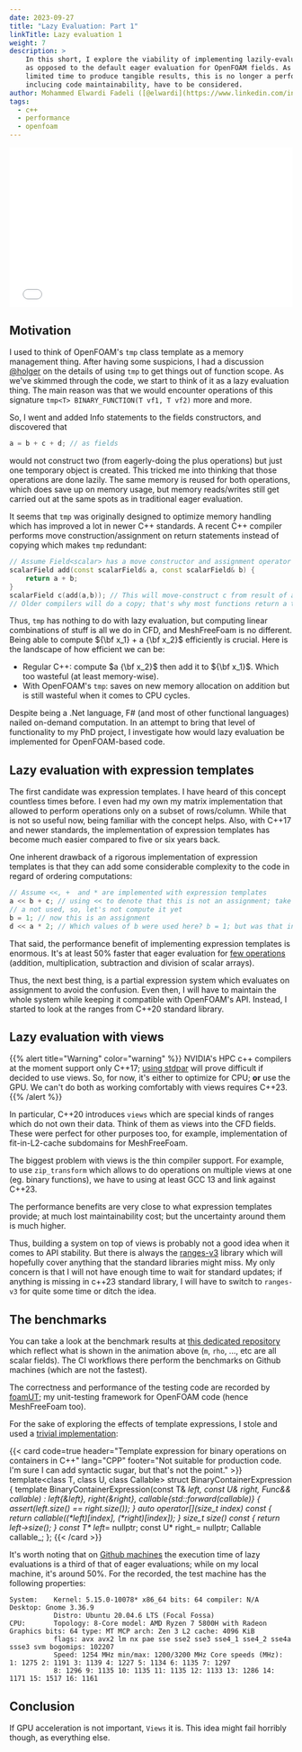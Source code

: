 ```yaml
---
date: 2023-09-27
title: "Lazy Evaluation: Part 1"
linkTitle: Lazy evaluation 1
weight: 7
description: >
    In this short, I explore the viability of implementing lazily-evaluated operations for MeshFreeFoam
    as opposed to the default eager evaluation for OpenFOAM fields. As this is a PhD project and I have
    limited time to produce tangible results, this is no longer a performance question. Multiple factors,
    inclucing code maintainability, have to be considered.
author: Mohammed Elwardi Fadeli ([@elwardi](https://www.linkedin.com/in/elwardi-fadeli))
tags:
  - c++
  - performance
  - openfoam
---
```


<div style="position:relative;padding-bottom:56.25%;">
<iframe style="width:100%;height:100%;position:absolute;left:0px;top:0px;" frameborder="0" width="100%" height="100%" allowfullscreen="" allow="autoplay" src="./LazyEvaluationAnimation.html">
</iframe>
</div>

## Motivation

I used to think of OpenFOAM's `tmp` class template as a memory management thing. After having some suspicions, I had a discussion [@holger](https://www.linkedin.com/in/holger-marschall-62175683/) on the details of using `tmp` to get things out of function scope. As we've skimmed through the code, we start to think of it as a lazy evaluation thing. The main reason was that we would encounter operations of this signature `tmp<T> BINARY_FUNCTION(T vf1, T vf2)` more and more.

So, I went and added Info statements to the fields constructors, and discovered that
```cpp
a = b + c + d; // as fields
```
would not construct two (from eagerly-doing the plus operations) but just one temporary object is created. This tricked me into thinking that those operations are done lazily. The same memory is reused for both operations, which does save up on memory usage, but memory reads/writes still get carried out at the same spots as in traditional eager evaluation.

It seems that `tmp` was originally designed to optimize memory handling which has improved a lot in newer C++ standards. A recent C++ compiler performs move construction/assignment on return statements instead of copying which makes `tmp` redundant:
```cpp
// Assume Field<scalar> has a move constructor and assignment operator
scalarField add(const scalarField& a, const scalarField& b) {
    return a + b;
}
scalarField c(add(a,b)); // This will move-construct c from result of a+b
// Older compilers will do a copy; that's why most functions return a tmp
```

Thus, `tmp` has nothing to do with lazy evaluation, but computing linear combinations of stuff is all we do in CFD, and MeshFreeFoam is no different. Being able to compute ${\bf x_1} + a {\bf x_2}$ efficiently is crucial. Here is the landscape of how efficient we can be:
- Regular C++: compute $a {\bf x_2}$ then add it to ${\bf x_1}$. Which too wasteful (at least memory-wise).
- With OpenFOAM's `tmp`: saves on new memory allocation on addition but is still wasteful when it comes to CPU cycles.

Despite being a .Net language, F# (and most of other functional languages) nailed on-demand computation. In an attempt to bring that level of functionality to my PhD project, I investigate how would lazy evaluation be implemented for OpenFOAM-based code.

## Lazy evaluation with expression templates

The first candidate was expression templates. I have heard of this concept countless times before. I even had my own my matrix implementation that allowed to perform operations only on a subset of rows/column. While that is not so useful now, being familiar with the concept helps. Also, with C++17 and newer standards, the implementation of expression templates has become much easier compared to five or six years back.

One inherent drawback of a rigorous implementation of expression templates is that they can add some considerable complexity to the code in regard of ordering computations:
```cpp
// Assume <<, +  and * are implemented with expression templates
a << b + c; // using << to denote that this is not an assignment; take it as a mere labeling operation
// a not used, so, let's not compute it yet
b = 1; // now this is an assignment
d << a * 2; // Which values of b were used here? b = 1; but was that intended?
```

That said, the performance benefit of implementing expression templates is enormous. It's at least 50% faster that eager evaluation for [few operations](https://github.com/FoamScience/Eager-TemplateExpr-Views-OpenFOAM/blob/80c59112d5660cd24630e4c57c6f7648c8a0b8c7/expressionTemplatesVsViewsTests.C#L30) (addition, multiplication, subtraction and division of scalar arrays).

Thus, the next best thing, is a partial expression system which evaluates on assignment to avoid the confusion. Even then, I will have to maintain the whole system while keeping it compatible with OpenFOAM's API. Instead, I started to look at the ranges from C++20 standard library.

## Lazy evaluation with views

{{% alert title="Warning" color="warning" %}}
NVIDIA's HPC c++ compilers at the moment support only C++17; [using stdpar](https://developer.nvidia.com/blog/accelerating-standard-c-with-gpus-using-stdpar/) will prove difficult if decided to use views. So, for now, it's either to optimize for CPU; **or** use the GPU. We can't do both as working comfortably with views requires C++23.
{{% /alert %}}

In particular, C++20 introduces `views` which are special kinds of ranges which do not own their data. Think of them as views into the CFD fields. These were perfect for other purposes too, for example, implementation of fit-in-L2-cache subdomains for MeshFreeFoam.

The biggest problem with views is the thin compiler support. For example, to use `zip_transform` which allows to do operations on multiple views at one (eg. binary functions), we have to using at least GCC 13 and link against C++23.

The performance benefits are very close to what expression templates provide; at much lost maintainability cost; but the uncertainty around them is much higher. 

Thus, building a system on top of views is probably not a good idea when it comes to API stability. But there is always the [ranges-v3](https://github.com/ericniebler/range-v3) library which will hopefully cover anything that the standard libraries might miss. My only concern is that I will not have enough time to wait for standard updates; if anything is missing in c++23 standard library, I will have to switch to `ranges-v3` for quite some time or ditch the idea.

## The benchmarks

You can take a look at the benchmark results at [this dedicated repository](https://github.com/FoamScience/Eager-TemplateExpr-Views-OpenFOAM) which reflect what is shown in the animation above (`m`, `rho`, ..., etc are all scalar fields). The CI workflows there perform the benchmarks on Github machines (which are not the fastest).

The correctness and performance of the testing code are recorded by [foamUT](https://github.com/FoamScience/foamUT); my unit-testing framework for OpenFOAM code (hence MeshFreeFoam too).

For the sake of exploring the effects of template expressions, I stole and used a [trivial implementation](https://gieseanw.wordpress.com/2019/10/20/we-dont-need-no-stinking-expression-templates/):

{{< card code=true header="Template expression for binary operations on containers in C++" lang="CPP" footer="Not suitable for production code. I'm sure I can add syntactic sugar, but that's not the point." >}}
template<class T, class U, class Callable>
struct BinaryContainerExpression
{
    template<class Func>
    BinaryContainerExpression(const T& _left, const U& _right, Func&& _callable) :
    left_{&_left},
    right_{&_right},
    callable_{std::forward<Func>(_callable)}
    {
        assert(_left.size() == _right.size());
    }
    auto operator[](size_t index) const
    {
        return callable_((*left_)[index], (*right_)[index]);
    }
    size_t size() const
    {
        return left_->size();
    }
    const T* left_= nullptr;
    const U* right_= nullptr;
    Callable callable_;
};
{{< /card >}}

It's worth noting that on [Github machines]() the execution time of lazy evaluations is a third of that of eager evaluations; while on my local machine, it's around 50%. For the recorded, the test machine has the following properties:
```
System:    Kernel: 5.15.0-10078* x86_64 bits: 64 compiler: N/A Desktop: Gnome 3.36.9 
           Distro: Ubuntu 20.04.6 LTS (Focal Fossa) 
CPU:       Topology: 8-Core model: AMD Ryzen 7 5800H with Radeon Graphics bits: 64 type: MT MCP arch: Zen 3 L2 cache: 4096 KiB 
           flags: avx avx2 lm nx pae sse sse2 sse3 sse4_1 sse4_2 sse4a ssse3 svm bogomips: 102207 
           Speed: 1254 MHz min/max: 1200/3200 MHz Core speeds (MHz): 1: 1275 2: 1191 3: 1139 4: 1227 5: 1134 6: 1135 7: 1297 
           8: 1296 9: 1135 10: 1135 11: 1135 12: 1133 13: 1286 14: 1171 15: 1517 16: 1161 
```

## Conclusion

If GPU acceleration is not important, `Views` it is. This idea might fail horribly though, as everything else.
